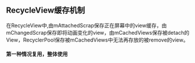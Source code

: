 ## RecycleView缓存机制



在RecycleView中,由mAttachedScrap保存正在屏幕中的view缓存，由mChangedScrap保存即将动画变化的view，由mCachedViews保存被detach的View，RecyclerPool保存被mCachedViews中无法再存放的被remove的view。



#### 第一种情况复用，整体使用

